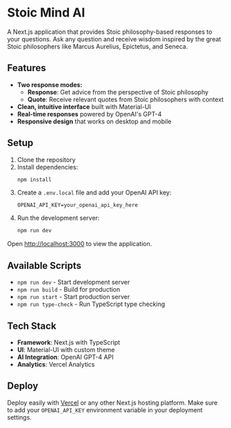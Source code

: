 # Stoic Mind AI

A Next.js application that provides Stoic philosophy-based responses to your questions. Ask any question and receive wisdom inspired by the great Stoic philosophers like Marcus Aurelius, Epictetus, and Seneca.

## Features

- **Two response modes:**
  - **Response**: Get advice from the perspective of Stoic philosophy
  - **Quote**: Receive relevant quotes from Stoic philosophers with context
- **Clean, intuitive interface** built with Material-UI
- **Real-time responses** powered by OpenAI's GPT-4
- **Responsive design** that works on desktop and mobile

## Setup

1. Clone the repository
2. Install dependencies:
   ```bash
   npm install
   ```
3. Create a `.env.local` file and add your OpenAI API key:
   ```
   OPENAI_API_KEY=your_openai_api_key_here
   ```
4. Run the development server:
   ```bash
   npm run dev
   ```

Open [http://localhost:3000](http://localhost:3000) to view the application.

## Available Scripts

- `npm run dev` - Start development server
- `npm run build` - Build for production
- `npm run start` - Start production server
- `npm run type-check` - Run TypeScript type checking

## Tech Stack

- **Framework**: Next.js with TypeScript
- **UI**: Material-UI with custom theme
- **AI Integration**: OpenAI GPT-4 API
- **Analytics**: Vercel Analytics

## Deploy

Deploy easily with [Vercel](https://vercel.com/new) or any other Next.js hosting platform. Make sure to add your `OPENAI_API_KEY` environment variable in your deployment settings.
